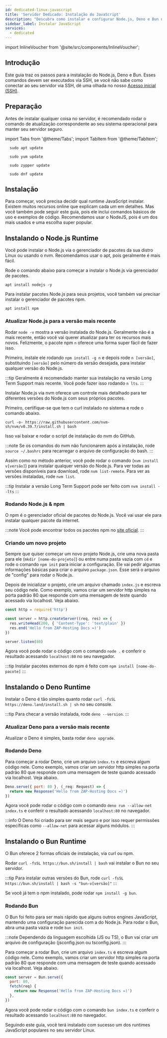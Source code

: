 ```yaml
---
id: dedicated-linux-javascript
title: 'Servidor Dedicado: Instalação do JavaScript'
description: "Descubra como instalar e configurar Node.js, Deno e Bun no seu servidor para uma gestão eficiente do runtime JavaScript → Saiba mais agora"
sidebar_label: Instalar JavaScript
services:
  - dedicated
---
```


import InlineVoucher from '@site/src/components/InlineVoucher';

## Introdução

Este guia traz os passos para a instalação do Node.js, Deno e Bun. Esses comandos devem ser executados via SSH, se você não sabe como conectar ao seu servidor via SSH, dê uma olhada no nosso [Acesso inicial (SSH)](vserver-linux-ssh.md).

<InlineVoucher />

## Preparação

Antes de instalar qualquer coisa no servidor, é recomendado rodar o comando de atualização correspondente ao seu sistema operacional para manter seu servidor seguro.

import Tabs from '@theme/Tabs';
import TabItem from '@theme/TabItem';

<Tabs>
<TabItem value="ubuntu-debian" label="Ubuntu & Debian" default>

```
  sudo apt update
```

</TabItem>
<TabItem value="centos" label="CentOS">

```
  sudo yum update
```

</TabItem>
<TabItem value="opensuse" label="OpenSUSE">

```
  sudo zypper update
```

</TabItem>
<TabItem value="fedora" label="Fedora">

```
  sudo dnf update
```

</TabItem>
</Tabs>

## Instalação

Para começar, você precisa decidir qual runtime JavaScript instalar. Existem muitos recursos online que explicam cada um em detalhes. Mas você também pode seguir este guia, pois ele inclui comandos básicos de uso e exemplos de código. Recomendamos usar o NodeJS, pois é um dos mais usados e uma escolha super popular.

<Tabs>
<TabItem value="NodeJS Runtime" label="NodeJS" default>

## Instalando o Node.js Runtime

Você pode instalar o Node.js via o gerenciador de pacotes da sua distro Linux ou usando o nvm. Recomendamos usar o apt, pois geralmente é mais fácil.

<Tabs>
<TabItem value="apt" label="Gerenciador de Pacotes" default>

Rode o comando abaixo para começar a instalar o Node.js via gerenciador de pacotes.

```
apt install nodejs -y
```

Para instalar pacotes Node.js para seus projetos, você também vai precisar instalar o gerenciador de pacotes npm.

```
apt install npm
```

### Atualizar Node.js para a versão mais recente

Rodar `node -v` mostra a versão instalada do Node.js. Geralmente não é a mais recente, então você vai querer atualizar para ter os recursos mais novos. Felizmente, o pacote npm `n` oferece uma forma super fácil de fazer isso.

Primeiro, instale ele rodando `npm install -g n` e depois rode `n [versão]`, substituindo `[versão]` pelo número da versão desejada, para instalar qualquer versão do Node.js.

:::tip
Geralmente é recomendado manter sua instalação na versão Long Term Support mais recente. Você pode fazer isso rodando `n lts`.
:::

</TabItem>
<TabItem value="nvm" label="nvm">

Instalar Node.js via nvm oferece um controle mais detalhado para ter diferentes versões do Node.js com seus próprios pacotes.

Primeiro, certifique-se que tem o curl instalado no sistema e rode o comando abaixo.

```
curl -o- https://raw.githubusercontent.com/nvm-sh/nvm/v0.39.7/install.sh | bash
```

Isso vai baixar e rodar o script de instalação do nvm do GitHub.

:::note
Se os comandos do nvm não funcionarem após a instalação, rode `source ~/.bashrc` para recarregar o arquivo de configuração do bash.
:::

Assim como no método anterior, você pode rodar o comando (`nvm install v[versão]`) para instalar qualquer versão do Node.js. Para ver todas as versões disponíveis para download, rode `nvm list-remote`. Para ver as versões instaladas, rode `nvm list`.

:::tip
Instalar a versão Long Term Support pode ser feito com `nvm install --lts`
:::

</TabItem>
</Tabs>

### Rodando Node.js & npm

O npm é o gerenciador oficial de pacotes do Node.js. Você vai usar ele para instalar qualquer pacote da internet.

:::note
Você pode encontrar todos os pacotes npm no [site oficial](https://www.npmjs.com/).
:::

### Criando um novo projeto

Sempre que quiser começar um novo projeto Node.js, crie uma nova pasta para ele (`mkdir [nome-do-projeto]`) ou entre numa pasta vazia com `cd` e rode o comando `npm init` para iniciar a configuração. Ele vai pedir algumas informações básicas para criar o arquivo `package.json`. Esse será o arquivo de "config" para rodar o Node.js.

Depois de inicializar o projeto, crie um arquivo chamado `index.js` e escreva seu código nele. Como exemplo, vamos criar um servidor http simples na porta padrão 80 que responde com uma mensagem de teste quando acessado via localhost. Veja abaixo.

```js
const http = require('http')

const server = http.createServer((req, res) => {
  res.writeHead(200, { 'Content-Type': 'text/plain' })
  res.end('Hello from ZAP-Hosting Docs =)')
})

server.listen(80)
```

Agora você pode rodar o código com o comando `node .` e conferir o resultado acessando `localhost:80` no seu navegador.

:::tip
Instalar pacotes externos do npm é feito com `npm install [nome-do-pacote]`
:::

</TabItem>

<TabItem value="Deno Runtime" label="Deno" default>

## Instalando o Deno Runtime

Instalar o Deno é tão simples quanto rodar `curl -fsSL https://deno.land/install.sh | sh` no seu console.

:::tip
Para checar a versão instalada, rode `deno --version`.
:::

### Atualizar Deno para a versão mais recente

Atualizar o Deno é simples, basta rodar `deno upgrade`.

### Rodando Deno

Para começar a rodar Deno, crie um arquivo `index.ts` e escreva algum código nele. Como exemplo, vamos criar um servidor http simples na porta padrão 80 que responde com uma mensagem de teste quando acessado via localhost. Veja abaixo.

```js
Deno.serve({ port: 80 }, (_req: Request) => {
  return new Response('Hello from ZAP-Hosting Docs =)')
})
```

Agora você pode rodar o código com o comando `deno run --allow-net index.ts` e conferir o resultado acessando `localhost:80` no navegador.

:::info
O Deno foi criado para ser mais seguro e por isso requer permissões específicas como `--allow-net` para acessar alguns módulos.
:::

</TabItem>

<TabItem value="Bun Runtime" label="Bun" default>

## Instalando o Bun Runtime

O Bun oferece 2 formas oficiais de instalação, via curl ou npm.

<Tabs>
<TabItem value="curl" label="curl" default>

Rodar `curl -fsSL https://bun.sh/install | bash` vai instalar o Bun no seu servidor.

:::tip
Para instalar outras versões do Bun, rode `curl -fsSL https://bun.sh/install | bash -s "bun-v[versão]"`
:::

</TabItem>
<TabItem value="npm" label="npm">

Se você já tem o npm instalado, pode rodar `npm install -g bun`.

</TabItem>
</Tabs>

### Rodando Bun

O Bun foi feito para ser mais rápido que alguns outros engines JavaScript, mantendo uma configuração parecida com a do Node.js. Para rodar o Bun, abra uma pasta vazia e rode `bun init`.

:::note
Dependendo da linguagem escolhida (JS ou TS), o Bun vai criar um arquivo de configuração (jsconfig.json ou tsconfig.json).
:::

Para começar a rodar Bun, crie um arquivo `index.ts` e escreva algum código nele. Como exemplo, vamos criar um servidor http simples na porta padrão 80 que responde com uma mensagem de teste quando acessado via localhost. Veja abaixo.

```js
const server = Bun.serve({
  port: 80,
  fetch(req) {
    return new Response('Hello from ZAP-Hosting Docs =)')
  },
})
```

Agora você pode rodar o código com o comando `bun index.ts` e conferir o resultado acessando `localhost:80` no navegador.

</TabItem>
</Tabs>

Seguindo este guia, você terá instalado com sucesso um dos runtimes JavaScript populares no seu servidor Linux.

<InlineVoucher />